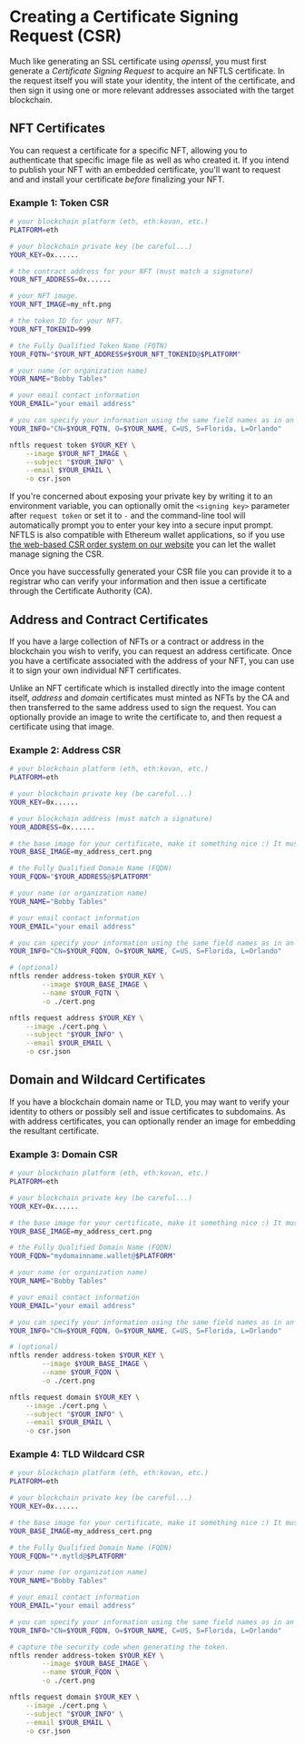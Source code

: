 # Creating a Certificate Signing Request (CSR)

Much like generating an SSL certificate using *openssl*, you must first generate a *Certificate Signing Request* to acquire an NFTLS certificate. In the request itself you will state your identity, the intent of the certificate, and then sign it using one or more relevant addresses associated with the target blockchain.

## NFT Certificates
You can request a certificate for a specific NFT, allowing you to authenticate that specific image file as well as who created it. If you intend to publish your NFT with an embedded certificate, you'll want to request and and install your certificate *before* finalizing your NFT.

### Example 1: Token CSR
```bash
# your blockchain platform (eth, eth:kovan, etc.)
PLATFORM=eth

# your blockchain private key (be careful...)
YOUR_KEY=0x......

# the contract address for your NFT (must match a signature)
YOUR_NFT_ADDRESS=0x......

# your NFT image.
YOUR_NFT_IMAGE=my_nft.png

# the token ID for your NFT.
YOUR_NFT_TOKENID=999

# the Fully Qualified Token Name (FQTN)
YOUR_FQTN="$YOUR_NFT_ADDRESS#$YOUR_NFT_TOKENID@$PLATFORM"

# your name (or organization name)
YOUR_NAME="Bobby Tables"

# your email contact information
YOUR_EMAIL="your email address"

# you can specify your information using the same field names as in an SSL CSR.
YOUR_INFO="CN=$YOUR_FQTN, O=$YOUR_NAME, C=US, S=Florida, L=Orlando"

nftls request token $YOUR_KEY \
    --image $YOUR_NFT_IMAGE \
    --subject "$YOUR_INFO" \
    --email $YOUR_EMAIL \
    -o csr.json
```

If you're concerned about exposing your private key by writing it to an environment variable, you can optionally omit the `<signing key>` parameter after `request token` or set it to `-` and the command-line tool will automatically prompt you to enter your key into a secure input prompt. NFTLS is also compatible with Ethereum wallet applications, so if you use [the web-based CSR order system on our website](https://nftls.io/account) you can let the wallet manage signing the CSR.

Once you have successfully generated your CSR file you can provide it to a registrar who can verify your information and then issue a certificate through the Certificate Authority (CA).

## Address and Contract Certificates
If you have a large collection of NFTs or a contract or address in the blockchain you wish to verify, you can request an address certificate. Once you have a certificate associated with the address of your NFT, you can use it to sign your own individual NFT certificates.

Unlike an NFT certificate which is installed directly into the image content itself, *address* and *domain* certificates must minted as NFTs by the CA and then transferred to the same address used to sign the request. You can optionally provide an image to write the certificate to, and then request a certificate using that image.

### Example 2: Address CSR
```bash
# your blockchain platform (eth, eth:kovan, etc.)
PLATFORM=eth

# your blockchain private key (be careful...)
YOUR_KEY=0x......

# your blockchain address (must match a signature)
YOUR_ADDRESS=0x......

# the base image for your certificate, make it something nice :) It must be 512x512 for address and domain certificates.
YOUR_BASE_IMAGE=my_address_cert.png

# the Fully Qualified Domain Name (FQDN)
YOUR_FQDN="$YOUR_ADDRESS@$PLATFORM"

# your name (or organization name)
YOUR_NAME="Bobby Tables"

# your email contact information
YOUR_EMAIL="your email address"

# you can specify your information using the same field names as in an SSL CSR.
YOUR_INFO="CN=$YOUR_FQDN, O=$YOUR_NAME, C=US, S=Florida, L=Orlando"

# (optional)
nftls render address-token $YOUR_KEY \
        --image $YOUR_BASE_IMAGE \
        --name $YOUR_FQTN \
        -o ./cert.png

nftls request address $YOUR_KEY \
    --image ./cert.png \
    --subject "$YOUR_INFO" \
    --email $YOUR_EMAIL \
    -o csr.json
```

## Domain and Wildcard Certificates
If you have a blockchain domain name or TLD, you may want to verify your identity to others or possibly sell and issue certificates to subdomains. As with address certificates, you can optionally render an image for embedding the resultant certificate.

### Example 3: Domain CSR
```bash
# your blockchain platform (eth, eth:kovan, etc.)
PLATFORM=eth

# your blockchain private key (be careful...)
YOUR_KEY=0x......

# the base image for your certificate, make it something nice :) It must be 512x512 for address and domain certificates.
YOUR_BASE_IMAGE=my_address_cert.png

# the Fully Qualified Domain Name (FQDN)
YOUR_FQDN="mydomainname.wallet@$PLATFORM"

# your name (or organization name)
YOUR_NAME="Bobby Tables"

# your email contact information
YOUR_EMAIL="your email address"

# you can specify your information using the same field names as in an SSL CSR.
YOUR_INFO="CN=$YOUR_FQDN, O=$YOUR_NAME, C=US, S=Florida, L=Orlando"

# (optional)
nftls render address-token $YOUR_KEY \
        --image $YOUR_BASE_IMAGE \
        --name $YOUR_FQDN \
        -o ./cert.png

nftls request domain $YOUR_KEY \
    --image ./cert.png \
    --subject "$YOUR_INFO" \
    --email $YOUR_EMAIL \
    -o csr.json
```

### Example 4: TLD Wildcard CSR
```bash
# your blockchain platform (eth, eth:kovan, etc.)
PLATFORM=eth

# your blockchain private key (be careful...)
YOUR_KEY=0x......

# the base image for your certificate, make it something nice :) It must be 512x512 for address and domain certificates.
YOUR_BASE_IMAGE=my_address_cert.png

# the Fully Qualified Domain Name (FQDN)
YOUR_FQDN="*.mytld@$PLATFORM"

# your name (or organization name)
YOUR_NAME="Bobby Tables"

# your email contact information
YOUR_EMAIL="your email address"

# you can specify your information using the same field names as in an SSL CSR.
YOUR_INFO="CN=$YOUR_FQDN, O=$YOUR_NAME, C=US, S=Florida, L=Orlando"

# capture the security code when generating the token.
nftls render address-token $YOUR_KEY \
        --image $YOUR_BASE_IMAGE \
        --name $YOUR_FQDN \
        -o ./cert.png

nftls request domain $YOUR_KEY \
    --image ./cert.png \
    --subject "$YOUR_INFO" \
    --email $YOUR_EMAIL \
    -o csr.json
```
